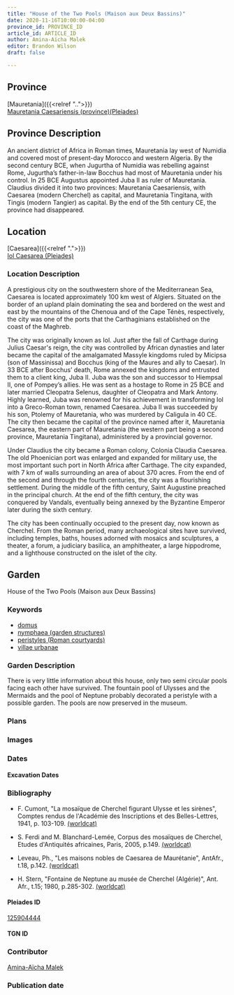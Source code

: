 ```yaml
---
title: "House of the Two Pools (Maison aux Deux Bassins)"
date: 2020-11-16T10:00:00-04:00
province_id: PROVINCE_ID
article_id: ARTICLE_ID
author: Amina-Aïcha Malek
editor: Brandon Wilson
draft: false

---
```


## Province

[Mauretania]({{<relref "..">}}) \
[Mauretania Caesariensis (province)(Pleiades)](https://pleiades.stoa.org/places/981532)

## Province Description

An ancient district of Africa in Roman times, Mauretania lay west of Numidia and covered most of present-day Morocco and western Algeria. By the second century BCE, when Jugurtha of Numidia was rebelling against Rome, Jugurtha’s father-in-law Bocchus had most of Mauretania under his control. In 25 BCE Augustus appointed Juba II as ruler of Mauretania. Claudius divided it into two provinces: Mauretania Caesariensis, with Caesarea (modern Cherchel) as capital, and Mauretania Tingitana, with Tingis (modern Tangier) as capital. By the end of the 5th century CE, the province had disappeared.

## Location

[Caesarea]({{<relref ".">}}) \
[Iol Caesarea (Pleiades)](https://pleiades.stoa.org/places/295279)

### Location Description

A prestigious city on the southwestern shore of the Mediterranean Sea, Caesarea is located approximately 100 km west of Algiers. Situated on the border of an upland plain dominating the sea and bordered on the west and east by the mountains of the Chenoua and of the Cape Ténès, respectively, the city was one of the ports that the Carthaginians established on the coast of the Maghreb.

The city was originally known as Iol. Just after the fall of Carthage during Julius Caesar's reign, the city was controlled by African dynasties and later became the capital of the amalgamated Massyle kingdoms ruled by Micipsa (son of Massinissa) and Bocchus (king of the Maures and ally to Caesar). In 33 BCE after Bocchus’ death, Rome annexed the kingdoms and entrusted them to a client king, Juba II. Juba was the son and successor to Hiempsal II, one of Pompey’s allies. He was sent as a hostage to Rome in 25 BCE and later married Cleopatra Selenus, daughter of Cleopatra and Mark Antony. Highly learned, Juba was renowned for his achievement in transforming Iol into a Greco-Roman town, renamed Caesarea. Juba II was succeeded by his son, Ptolemy of Mauretania, who was murdered by Caligula in 40 CE. The city then became the capital of the province named after it, Mauretania Caesarea, the eastern part of Mauretania (the western part being a second province, Mauretania Tingitana), administered by a provincial governor.

Under Claudius the city became a Roman colony, Colonia Claudia Caesarea. The old Phoenician port was enlarged and expanded for military use, the most important such port in North Africa after Carthage. The city expanded, with 7 km of walls surrounding an area of about 370 acres. From the end of the second and through the fourth centuries, the city was a flourishing settlement. During the middle of the fifth century, Saint Augustine preached in the principal church. At the end of the fifth century, the city was conquered by Vandals, eventually being annexed by the Byzantine Emperor later during the sixth century.

The city has been continually occupied to the present day, now known as Cherchel. From the Roman period, many archaeological sites have survived, including temples, baths, houses adorned with mosaics and sculptures, a theater, a forum, a judiciary basilica, an amphitheater, a large hippodrome, and a lighthouse constructed on the islet of the city.

<!--## Sublocation-->

<!--### Sublocation Description-->

## Garden

House of the Two Pools (Maison aux Deux Bassins)

### Keywords

- [domus](http://vocab.getty.edu/page/aat/300005506)
- [nymphaea (garden structures)](http://vocab.getty.edu/page/aat/300006809)
- [peristyles (Roman courtyards)](http://vocab.getty.edu/page/aat/300080971)
- [villae urbanae](http://vocab.getty.edu/page/aat/300005520)

### Garden Description

There is very little information about this house, only two semi circular pools facing each other have survived. The fountain pool of Ulysses and the Mermaids and the pool of Neptune probably decorated a peristyle with a possible garden. The pools are now preserved in the museum.

### Plans

### Images

### Dates

#### Excavation Dates

### Bibliography

* F. Cumont, "La mosaïque de Cherchel figurant Ulysse et les sirènes", Comptes rendus de l'Académie des Inscriptions et des Belles-Lettres, 1941, p. 103-109. [(worldcat)](http://www.worldcat.org/oclc/492540938)

* S. Ferdi and M. Blanchard-Lemée, Corpus des mosaïques de Cherchel, Etudes d'Antiquités africaines, Paris, 2005, p.149. [(worldcat)](http://www.worldcat.org/oclc/1006126274)

* Leveau,  Ph., "Les maisons nobles de Caesarea de Maurétanie", AntAfr., t.18, p.142. [(worldcat)](http://www.worldcat.org/oclc/4797426670)

* H. Stern, "Fontaine de Neptune au musée de Cherchel (Algérie)", Ant. Afr., t.15; 1980, p.285-302. [(worldcat)](http://www.worldcat.org/oclc/4797177108)

#### Pleiades ID

[125904444](https://pleiades.stoa.org/places/125904444)

#### TGN ID

### Contributor

[Amina-Aïcha Malek](http://worldcat.org/identities/lccn-n2012075871/)

### Publication date

<!--07 July 2020-->

<!--### Related articles-->

<!-- Links to other related articles. Leave blank for now -->
